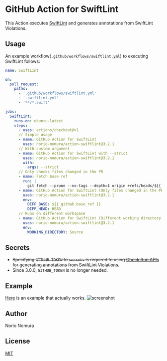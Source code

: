 # GitHub Action for SwiftLint

This Action executes [SwiftLint](https://github.com/realm/SwiftLint) and generates annotations from SwiftLint Violations.

## Usage

An example workflow(`.github/workflows/swiftlint.yml`) to executing SwiftLint follows:

```yaml
name: SwiftLint

on:
  pull_request:
    paths:
      - '.github/workflows/swiftlint.yml'
      - '.swiftlint.yml'
      - '**/*.swift'

jobs:
  SwiftLint:
    runs-on: ubuntu-latest
    steps:
      - uses: actions/checkout@v1
      // Simple usage
      - name: GitHub Action for SwiftLint
        uses: norio-nomura/action-swiftlint@3.2.1
      // With custom argument
      - name: GitHub Action for SwiftLint with --strict
        uses: norio-nomura/action-swiftlint@3.2.1
        with:
          args: --strict
      // Only checks files changed in the PR
      - name: Fetch base ref
        run: |
          git fetch --prune --no-tags --depth=1 origin +refs/heads/${{ github.base_ref }}:refs/heads/${{ github.base_ref }}
      - name: GitHub Action for SwiftLint (Only files changed in the PR)
        uses: norio-nomura/action-swiftlint@3.2.1
        env:
          DIFF_BASE: ${{ github.base_ref }}
          DIFF_HEAD: HEAD
      // Runs on different workspace
      - name: GitHub Action for SwiftLint (Different working directory)
        uses: norio-nomura/action-swiftlint@3.2.1
        env:
          WORKING_DIRECTORY: Source
```

## Secrets

- ~~Specifying `GITHUB_TOKEN` to `secrets` is required to using [Check Run APIs](https://developer.github.com/v3/checks/runs/) for generating annotations from SwiftLint Violations.~~
- Since 3.0.0, `GITHUB_TOKEN` is no longer needed.

## Example
[Here](https://github.com/norio-nomura/test-action-swiftlint/pull/1/files) is an example that actually works.
![screenshot](screenshot.png)

## Author

Norio Nomura

## License

[MIT](LICENSE)
